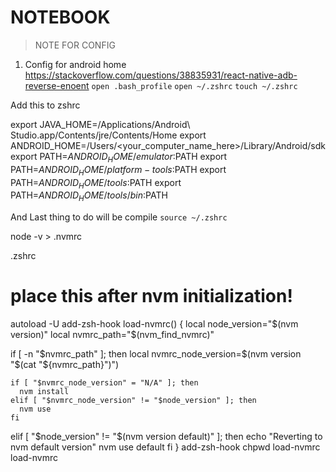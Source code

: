 # NOTEBOOK

> NOTE FOR CONFIG

1. Config for android home 
https://stackoverflow.com/questions/38835931/react-native-adb-reverse-enoent
`open .bash_profile`
`open ~/.zshrc`
`touch ~/.zshrc`

Add this to zshrc

export JAVA_HOME=/Applications/Android\ Studio.app/Contents/jre/Contents/Home
export ANDROID_HOME=/Users/<your_computer_name_here>/Library/Android/sdk
export PATH=$ANDROID_HOME/emulator:$PATH
export PATH=$ANDROID_HOME/platform-tools:$PATH
export PATH=$ANDROID_HOME/tools:$PATH
export PATH=$ANDROID_HOME/tools/bin:$PATH

And Last thing to do will be compile `source ~/.zshrc`



node -v > .nvmrc

.zshrc

# place this after nvm initialization!
autoload -U add-zsh-hook
load-nvmrc() {
  local node_version="$(nvm version)"
  local nvmrc_path="$(nvm_find_nvmrc)"

  if [ -n "$nvmrc_path" ]; then
    local nvmrc_node_version=$(nvm version "$(cat "${nvmrc_path}")")

    if [ "$nvmrc_node_version" = "N/A" ]; then
      nvm install
    elif [ "$nvmrc_node_version" != "$node_version" ]; then
      nvm use
    fi
  elif [ "$node_version" != "$(nvm version default)" ]; then
    echo "Reverting to nvm default version"
    nvm use default
  fi
}
add-zsh-hook chpwd load-nvmrc
load-nvmrc
